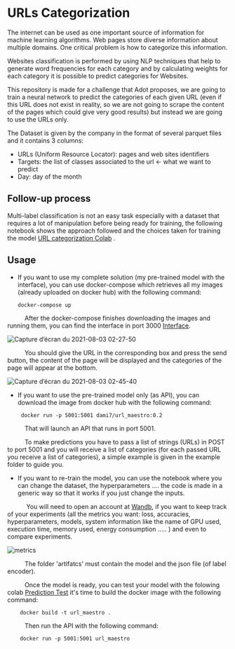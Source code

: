 # URLs Categorization
The internet can be used as one important source of information for machine learning algorithms. Web pages store diverse information about multiple domains. One critical problem is how to categorize this information.

Websites classification is performed by using NLP techniques that help to generate word frequencies for each category and by calculating  weights for each category it is possible to predict categories for Websites.

This repository is made for a challenge that Adot proposes, we are going to train a neural network to predict the categories of each given URL (even if this URL does not exist in reality, so we are not going to scrape the content of the pages which could give very good results) but instead we are going to use the URLs only.

The Dataset is given by the company in the format of several parquet files and it contains 3 columns:

*   URLs (Uniform Resource Locator): pages and web sites identifiers
*   Targets: the list of classes associated to the url ← what we want to predict
*   Day: day of the month

## Follow-up process
Multi-label classification is not an easy task especially with a dataset that requires a lot of manipulation before being ready for training, the following notebook shows the approach followed and the choices taken for training the model [URL categorization Colab](https://colab.research.google.com/drive/1w4GOV9h2pPI9P-E8Z-Z2qzsrQVduVzFS?usp=sharing) .

## Usage

*   If you want to use my complete solution (my pre-trained model with the interface), you can use docker-compose which retrieves all my images (already uploaded on docker hub) with the following command:

        docker-compose up


&nbsp;&nbsp;&nbsp;&nbsp;&nbsp;&nbsp;&nbsp;&nbsp;&nbsp;&nbsp;After the docker-compose finishes downloading the images and running them, you can find the interface in port 3000 [Interface](http://localhost:3000/).

![Capture d’écran du 2021-08-03 02-27-50](https://user-images.githubusercontent.com/47036939/127940629-36d8664c-d263-4a6f-af32-cd3ab36e7827.png)



&nbsp;&nbsp;&nbsp;&nbsp;&nbsp;&nbsp;&nbsp;&nbsp;&nbsp;&nbsp;You should give the URL in the corresponding box and press the send button, the content of the page will be displayed and the categories of the page will appear at the bottom.

![Capture d’écran du 2021-08-03 02-45-40](https://user-images.githubusercontent.com/47036939/127940839-24982d43-1ef0-49ca-873a-23b684f74175.png)


*  If you want to use the pre-trained model only (as API), you can download the image from docker hub with the following command:

        docker run -p 5001:5001 dami7/url_maestro:0.2

&nbsp;&nbsp;&nbsp;&nbsp;&nbsp;&nbsp;&nbsp;&nbsp;&nbsp;&nbsp;That will launch an API that runs in port 5001. 

&nbsp;&nbsp;&nbsp;&nbsp;&nbsp;&nbsp;&nbsp;&nbsp;&nbsp;&nbsp;To make predictions you have to pass a list of strings (URLs) in POST to port 5001 and you will receive a list of categories (for each passed URL you receive a list of categories), a simple example is given in the example folder to guide you.

*    If you want to re-train the model, you can use the notebook where you can change the dataset, the hyperparameters .... the code is made in a generic way so that it works if you just change the inputs. 

&nbsp;&nbsp;&nbsp;&nbsp;&nbsp;&nbsp;&nbsp;&nbsp;&nbsp;&nbsp; You will need to open an account at [Wandb](https://wandb.ai/), if you want to keep track of your experiments (all the metrics you want: loss, accuracies, hyperparameters, models, system information like the name of GPU used, execution time, memory used, energy consumption .....  ) and even to compare experiments.

![metrics](https://user-images.githubusercontent.com/47036939/127977367-213ae8c1-1968-4a7f-ae72-0c039d1c49ff.PNG)


&nbsp;&nbsp;&nbsp;&nbsp;&nbsp;&nbsp;&nbsp;&nbsp;&nbsp;&nbsp;The folder 'artifatcs' must contain the model and the json file (of label encoder).

&nbsp;&nbsp;&nbsp;&nbsp;&nbsp;&nbsp;&nbsp;&nbsp;&nbsp;&nbsp;Once the model is ready, you can test your model with the folowing colab [Prediction Test](https://colab.research.google.com/drive/1SpscvmVEbCVQ0pyLcHoeq-THn7RORof5?usp=sharing) it's time to build the docker image with the following command: 

        docker build -t url_maestro .

&nbsp;&nbsp;&nbsp;&nbsp;&nbsp;&nbsp;&nbsp;&nbsp;&nbsp;&nbsp;Then run the API with the following command:

        docker run -p 5001:5001 url_maestro



